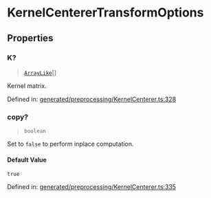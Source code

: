 # KernelCentererTransformOptions

## Properties

### K?

> [`ArrayLike`](../types/ArrayLike.md)[]

Kernel matrix.

Defined in:  [generated/preprocessing/KernelCenterer.ts:328](https://github.com/transitive-bullshit/scikit-learn-ts/blob/92ab806/packages/sklearn/src/generated/preprocessing/KernelCenterer.ts#L328)

### copy?

> `boolean`

Set to `false` to perform inplace computation.

#### Default Value

`true`

Defined in:  [generated/preprocessing/KernelCenterer.ts:335](https://github.com/transitive-bullshit/scikit-learn-ts/blob/92ab806/packages/sklearn/src/generated/preprocessing/KernelCenterer.ts#L335)
